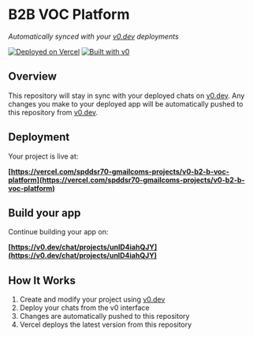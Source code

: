 # B2B VOC Platform

_Automatically synced with your [v0.dev](https://v0.dev) deployments_

[![Deployed on Vercel](https://img.shields.io/badge/Deployed%20on-Vercel-black?style=for-the-badge&logo=vercel)](https://vercel.com/spddsr70-gmailcoms-projects/v0-b2-b-voc-platform)
[![Built with v0](https://img.shields.io/badge/Built%20with-v0.dev-black?style=for-the-badge)](https://v0.dev/chat/projects/unlD4iahQJY)

## Overview

This repository will stay in sync with your deployed chats on [v0.dev](https://v0.dev).
Any changes you make to your deployed app will be automatically pushed to this repository from [v0.dev](https://v0.dev).

## Deployment

Your project is live at:

**[https://vercel.com/spddsr70-gmailcoms-projects/v0-b2-b-voc-platform](https://vercel.com/spddsr70-gmailcoms-projects/v0-b2-b-voc-platform)**

## Build your app

Continue building your app on:

**[https://v0.dev/chat/projects/unlD4iahQJY](https://v0.dev/chat/projects/unlD4iahQJY)**

## How It Works

1. Create and modify your project using [v0.dev](https://v0.dev)
2. Deploy your chats from the v0 interface
3. Changes are automatically pushed to this repository
4. Vercel deploys the latest version from this repository
